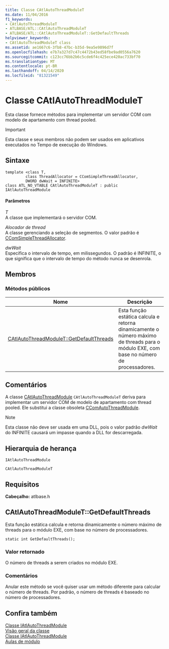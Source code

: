 ```yaml
---
title: Classe CAtlAutoThreadModuleT
ms.date: 11/04/2016
f1_keywords:
- CAtlAutoThreadModuleT
- ATLBASE/ATL::CAtlAutoThreadModuleT
- ATLBASE/ATL::CAtlAutoThreadModuleT::GetDefaultThreads
helpviewer_keywords:
- CAtlAutoThreadModuleT class
ms.assetid: ae1667c6-3fb8-47bc-b35d-9ea5e9896d7f
ms.openlocfilehash: e7b7a327d7c47c4472b43ed58fbe9ad0556a7620
ms.sourcegitcommit: c123cc76bb2b6c5cde6f4c425ece420ac733bf70
ms.translationtype: MT
ms.contentlocale: pt-BR
ms.lasthandoff: 04/14/2020
ms.locfileid: "81321549"
---
```

# <a name="catlautothreadmodulet-class"></a>Classe CAtlAutoThreadModuleT

Esta classe fornece métodos para implementar um servidor COM com modelo de apartamento com thread pooled.

> [!IMPORTANT]
> Esta classe e seus membros não podem ser usados em aplicativos executados no Tempo de execução do Windows.

## <a name="syntax"></a>Sintaxe

```
template <class T,
         class ThreadAllocator = CComSimpleThreadAllocator,
         DWORD dwWait = INFINITE>
class ATL_NO_VTABLE CAtlAutoThreadModuleT : public IAtlAutoThreadModule
```

#### <a name="parameters"></a>Parâmetros

*T*<br/>
A classe que implementará o servidor COM.

*Alocador de thread*<br/>
A classe gerenciando a seleção de segmentos. O valor padrão é [CComSimpleThreadAllocator](../../atl/reference/ccomsimplethreadallocator-class.md).

*dwWait*<br/>
Especifica o intervalo de tempo, em milissegundos. O padrão é INFINITE, o que significa que o intervalo de tempo do método nunca se desenrola.

## <a name="members"></a>Membros

### <a name="public-methods"></a>Métodos públicos

|Nome|Descrição|
|----------|-----------------|
|[CAtlAutoThreadModuleT::GetDefaultThreads](#getdefaultthreads)|Esta função estática calcula e retorna dinamicamente o número máximo de threads para o módulo EXE, com base no número de processadores.|

## <a name="remarks"></a>Comentários

A classe [CAtlAutoThreadModule](../../atl/reference/catlautothreadmodule-class.md) `CAtlAutoThreadModuleT` deriva para implementar um servidor COM de modelo de apartamento com thread pooled. Ele substitui a classe obsoleta [CComAutoThreadModule](../../atl/reference/ccomautothreadmodule-class.md).

> [!NOTE]
> Esta classe não deve ser usada em uma DLL, pois o valor padrão *dwWait* do INFINITE causará um impasse quando a DLL for descarregada.

## <a name="inheritance-hierarchy"></a>Hierarquia de herança

`IAtlAutoThreadModule`

`CAtlAutoThreadModuleT`

## <a name="requirements"></a>Requisitos

**Cabeçalho:** atlbase.h

## <a name="catlautothreadmoduletgetdefaultthreads"></a><a name="getdefaultthreads"></a>CAtlAutoThreadModuleT::GetDefaultThreads

Esta função estática calcula e retorna dinamicamente o número máximo de threads para o módulo EXE, com base no número de processadores.

```
static int GetDefaultThreads();
```

### <a name="return-value"></a>Valor retornado

O número de threads a serem criados no módulo EXE.

### <a name="remarks"></a>Comentários

Anular este método se você quiser usar um método diferente para calcular o número de threads. Por padrão, o número de threads é baseado no número de processadores.

## <a name="see-also"></a>Confira também

[Classe IAtlAutoThreadModule](../../atl/reference/iatlautothreadmodule-class.md)<br/>
[Visão geral da classe](../../atl/atl-class-overview.md)<br/>
[Classe IAtlAutoThreadModule](../../atl/reference/iatlautothreadmodule-class.md)<br/>
[Aulas de módulo](../../atl/atl-module-classes.md)
